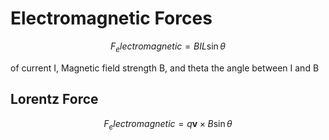 <script type="text/javascript" async src="https://cdnjs.cloudflare.com/ajax/libs/mathjax/2.7.5/MathJax.js?config=TeX-MML-AM_CHTML"></script>
# Electromagnetic Forces

$$F_electromagnetic = BIL \sin{\theta}$$

of current I, Magnetic field strength B, and theta the angle between I and B




## Lorentz Force

$$F_electromagnetic = q\textbf{v} \times B \sin{\theta}$$

